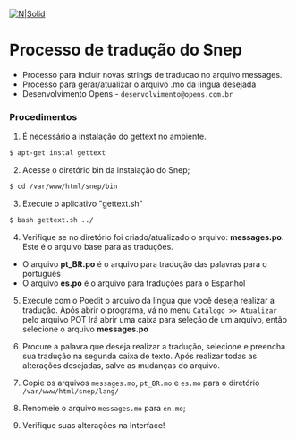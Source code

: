 
[![N|Solid](../images/snep-logo.png)](https://snep.com.br)

# Processo de tradução do Snep

* Processo para incluir novas strings de traducao no arquivo messages.
* Processo para gerar/atualizar o arquivo .mo da lingua desejada
* Desenvolvimento Opens - `desenvolvimento@opens.com.br`

### Procedimentos

1) É necessário a instalação do gettext no ambiente.
```sh
$ apt-get instal gettext
```

2) Acesse o diretório bin da instalação do Snep;
```sh
$ cd /var/www/html/snep/bin
```

3) Execute o aplicativo "gettext.sh"
```sh
$ bash gettext.sh ../
```

4) Verifique se no diretório foi criado/atualizado o arquivo: **messages.po**. Este é o arquivo base para as traduções.
* O arquivo **pt_BR.po** é o arquivo para tradução das palavras para o português
* O arquivo **es.po** é o arquivo para traduções para o Espanhol

5) Execute com o Poedit o arquivo da língua que você deseja realizar a tradução.
Após abrir o programa, vá no menu `Catálogo >> Atualizar` pelo arquivo POT
Irá abrir uma caixa para seleção de um arquivo, então selecione o arquivo **messages.po**

6) Procure a palavra que deseja realizar a tradução, selecione e preencha sua tradução na segunda caixa de texto. Após realizar todas as alterações desejadas, salve as mudanças do arquivo.

7) Copie os arquivos `messages.mo`, `pt_BR.mo` e `es.mo` para o diretório `/var/www/html/snep/lang/`
8) Renomeie o arquivo `messages.mo` para `en.mo`;
9) Verifique suas alterações na Interface!